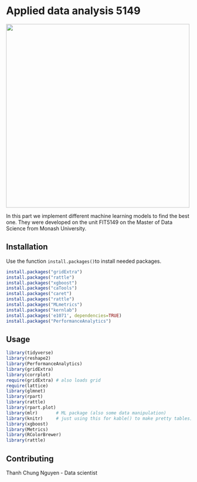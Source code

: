 # Applied data analysis 5149

<img src="https://i.imgur.com/Q59tXx6.png" width="500">

In this part we implement different machine learning models to find the best one. They were developed on the unit FIT5149 on the Master of Data Science from Monash University.

## Installation

Use the function `install.packages()`to install needed packages.

```R
install.packages("gridExtra")
install.packages("rattle")
install.packages("xgboost")
install.packages("caTools")
install.packages("caret")
install.packages("rattle")
install.packages("MLmetrics")
install.packages("kernlab")
install.packages('e1071', dependencies=TRUE)
install.packages("PerformanceAnalytics")
```

## Usage

```R
library(tidyverse)
library(reshape2)
library(PerformanceAnalytics)
library(gridExtra)
library(corrplot)
require(gridExtra) # also loads grid
require(lattice)
library(glmnet)
library(rpart)
library(rattle)
library(rpart.plot)
library(mlr)       # ML package (also some data manipulation)
library(knitr)     # just using this for kable() to make pretty tables)
library(xgboost)
library(Metrics)
library(RColorBrewer)
library(rattle)
```

## Contributing

Thanh Chung Nguyen - Data scientist
